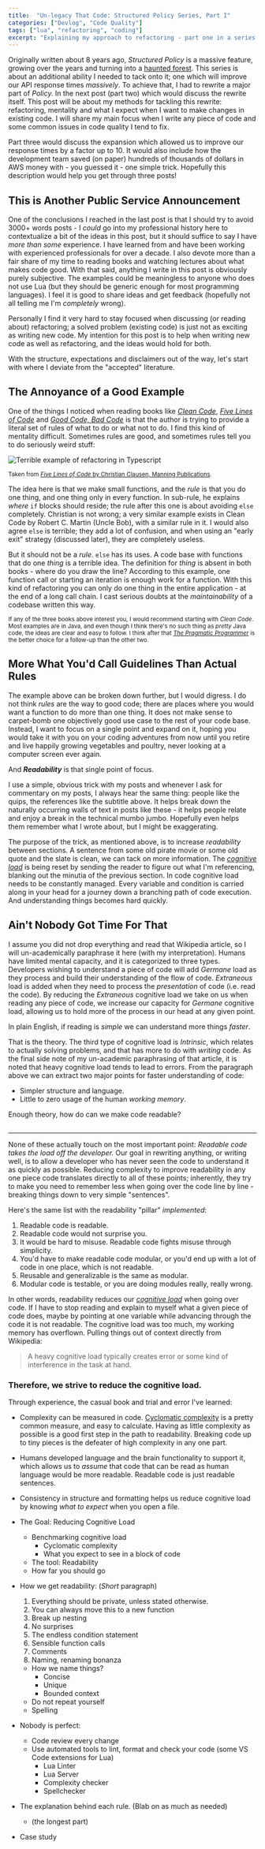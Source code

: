 ```yaml
---
title:  "Un-legacy That Code: Structured Policy Series, Part I"
categories: ["Devlog", "Code Quality"]
tags: ["lua", "refactoring", "coding"]
excerpt: "Explaining my approach to refactoring - part one in a series about making our API 10 times faster."
---
```


Originally written about 8 years ago, _Structured Policy_ is a massive feature, growing over the years and turning into a [haunted forest](https://increment.com/software-architecture/exit-the-haunted-forest/). This series is about an additional ability I needed to tack onto it; one which will improve our API response times _massively_. To achieve that, I had to rewrite a major part of _Policy._ In the next post (part two) which would discuss the rewrite itself. This post will be about my methods for tackling this rewrite: refactoring, mentality and what I expect when I want to make changes in existing code. I will share my main focus when I write any piece of code and some common issues in code quality I tend to fix.

Part three would discuss the expansion which allowed us to improve our response times by a factor up to 10. It would also include how the development team saved (on paper) hundreds of thousands of dollars in AWS money with - you guessed it - one simple trick. Hopefully this description would help you get through three posts!

## This is Another Public Service Announcement
One of the conclusions I reached in the last post is that I should try to avoid 3000+ words posts - I _could_ go into my professional history here to contextualize a bit of the ideas in this post, but it should suffice to say I have _more than some_ experience. I have learned from and have been working with experienced professionals for over a decade. I also devote more than a fair share of my time to reading books and watching lectures about what makes code good. With that said, anything I write in this post is obviously purely subjective. The examples could be meaningless to anyone who does not use Lua (but they should be generic enough for most programming languages). I feel it is good to share ideas and get feedback (hopefully not all telling me I'm _completely_ wrong). 

Personally I find it very hard to stay focused when discussing (or reading about) refactoring; a solved problem (existing code) is just not as exciting as writing new code. My intention for this post is to help when writing new code as well as refactoring, and the ideas would hold for both.

With the structure, expectations and disclaimers out of the way, let's start with where I deviate from the "accepted" literature.

## The Annoyance of a Good Example
One of the things I noticed when reading books like [_Clean Code_](https://learning.oreilly.com/library/view/clean-code-a/9780136083238/), [_Five Lines of Code_](https://learning.oreilly.com/library/view/five-lines-of/9781617298318/) and [_Good Code, Bad Code_](https://learning.oreilly.com/library/view/good-code-bad/9781617298936/) is that the author is trying to provide a literal set of rules of what to do or what not to do. I find this kind of mentality difficult. Sometimes rules are good, and sometimes rules tell you to do seriously weird stuff:

![Terrible example of refactoring in Typescript](/assets/images/2023-01-01-Un-legacy-That-Code/do-one-thing.PNG)

<small>Taken from [_Five Lines of Code_ by Christian Clausen, Manning Publications](https://learning.oreilly.com/library/view/five-lines-of/9781617298318/OEBPS/Text/03.htm#:-:text=3).</small>

The idea here is that we make small functions, and the *rule* is that you do one thing, and one thing only in every function. In sub-rule, he explains _where_ `if` blocks should reside; the rule after this one is about avoiding `else` completely. Christian is not wrong; a very similar example exists in Clean Code by Robert C. Martin (Uncle Bob), with a similar rule in it. I would also agree `else` is terrible; they add a lot of confusion, and when using an "early exit" strategy (discussed later), they are completely useless.

But it should not be a _rule_. `else` has its uses. A code base with functions that do one _thing_ is a terrible idea. The definition for _thing_ is absent in both books - where do you draw the line? According to this example, one function call or starting an iteration is enough work for a function. With this kind of refactoring you can only do one thing in the entire application - at the end of a long call chain. I cast serious doubts at the _maintainability_ of a codebase written this way.

<small>If any of the three books above interest you, I would recommend starting with _Clean Code_. Most examples are in Java, and even though I think there's no such thing as _pretty_ Java code, the ideas are clear and easy to follow. I think after that [_The Pragmatic Programmer_](https://learning.oreilly.com/library/view/the-pragmatic-programmer/9780135956977/) is the better choice for a follow-up than the other two.</small>

## More What You'd Call Guidelines Than Actual Rules
The example above can be broken down further, but I would digress. I do not think _rules_ are the way to good code; there are places where you would want a function to do more than one thing. It does not make sense to carpet-bomb one objectively good use case to the rest of your code base. Instead, I want to focus on a single point and expand on it, hoping you would take it with you on your coding adventures from now until you retire and live happily growing vegetables and poultry, never looking at a computer screen ever again.

And **_Readability_** is that single point of focus.

I use a simple, obvious trick with my posts and whenever I ask for commentary on my posts, I always hear the same thing: people like the quips, the references like the subtitle above. It helps break down the naturally occurring walls of text in posts like these - it helps people relate and enjoy a break in the technical mumbo jumbo. Hopefully even helps them remember what I wrote about, but I might be exaggerating.

The purpose of the trick, as mentioned above, is to increase _readability_ between sections. A sentence from some old pirate movie or some old quote and the slate is clean, we can tack on more information. The [_cognitive load_](https://en.wikipedia.org/wiki/Cognitive_load) is being reset by sending the reader to figure out what I'm referencing, blanking out the minutia of the previous section. In code cognitive load needs to be constantly managed. Every variable and condition is carried along in your head for a journey down a branching path of code execution. And understanding things becomes hard quickly.

## Ain't Nobody Got Time For That
I assume you did not drop everything and read that Wikipedia article, so I will un-academically paraphrase it here (with my interpretation). Humans have limited mental capacity, and it is categorized to three types. Developers wishing to understand a piece of code will add *Germane* load as they process and build their understanding of the flow of code. *Extraneous* load is added when they need to process the _presentation_ of code (i.e. read the code). By reducing the *Extraneous* cognitive load we take on us when reading any piece of code, we increase our capacity for *Germane* cognitive load, allowing us to hold more of the process in our head at any given point.

In plain English, if reading is _simple_ we can understand more things _faster_.

That is the theory. The third type of cognitive load is *Intrinsic*, which relates to actually solving problems, and that has more to do with _writing_ code. As the final side note of my un-academic paraphrasing of that article, it is noted that heavy cognitive load tends to lead to errors. From the paragraph above we can extract two major points for faster understanding of code:
- Simpler structure and language.
- Little to zero usage of the human _working memory_.

Enough theory, how do can we make code readable?

## 

--------------

None of these actually touch on the most important point: _Readable code takes the load off the developer._ Our goal in rewriting anything, or writing well, is to allow a developer who has never seen the code to understand it as quickly as possible. Reducing complexity to improve readability in any one piece code translates directly to all of these points; inherently, they try to make you need to remember less when going over the code line by line - breaking things down to very simple "sentences".

Here's the same list with the readability "pillar" _implemented_:
1. Readable code is readable.
2. Readable code would not surprise you.
3. It would be hard to misuse. Readable code fights misuse through simplicity.
4. You'd have to make readable code modular, or you'd end up with a lot of code in one place, which is not readable.
5. Reusable and generalizable is the same as modular.
6. Modular code is testable, or you are doing modules really, really wrong.

In other words, readability reduces our [_cognitive load_](https://en.wikipedia.org/wiki/Cognitive_load) when going over code. If I have to stop reading and explain to myself what a given piece of code does, maybe by pointing at one variable while advancing through the code it is not readable. The cognitive load was too much, my working memory has overflown. Pulling things out of context directly from Wikipedia:

> A heavy cognitive load typically creates error or some kind of interference in the task at hand.

### Therefore, we strive to reduce the cognitive load.

Through experience, the casual book and trial and error I've learned:
- Complexity can be measured in code. [Cyclomatic complexity](https://en.wikipedia.org/wiki/Cyclomatic_complexity) is a pretty common measure, and easy to calculate. Having as little complexity as possible is a good first step in the path to readability. Breaking code up to tiny pieces is the defeater of high complexity in any one part.
- Humans developed language and the brain functionality to support it, which allows us to _assume_ that code that can be read as human language would be more readable. Readable code is just readable sentences.
- Consistency in structure and formatting helps us reduce cognitive load by knowing _what to expect_ when you open a file.




- The Goal: Reducing Cognitive Load
  - Benchmarking cognitive load
    - Cyclomatic complexity
    - What you expect to see in a block of code
  - The tool: Readability
  - How far you should go
- How we get readability: (*Short* paragraph)
  1. Everything should be private, unless stated otherwise. 
  2. You can always move this to a new function
  3. Break up nesting
  4. No surprises
  5. The endless condition statement
  6. Sensible function calls
  7. Comments
  8. Naming, renaming bonanza
    - How we name things?
      - Concise
      - Unique
      - Bounded context
    - Do not repeat yourself
    - Spelling
- Nobody is perfect:
  - Code review every change
  - Use automated tools to lint, format and check your code (some VS Code extensions for Lua)
    - Lua Linter
    - Lua Server
    - Complexity checker
    - Spellchecker
- The explanation behind each rule. (Blab on as much as needed)
  - (the longest part)
- Case study